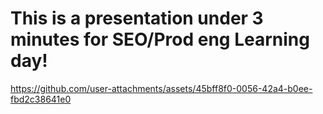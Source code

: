 # This is a presentation under 3 minutes for SEO/Prod eng Learning day!



https://github.com/user-attachments/assets/45bff8f0-0056-42a4-b0ee-fbd2c38641e0

